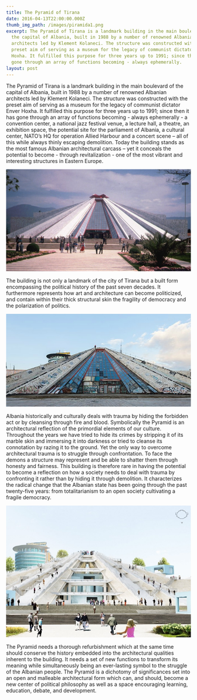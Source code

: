 ```yaml
---
title: The Pyramid of Tirana
date: 2016-04-13T22:00:00.000Z
thumb_img_path: /images/piramida1.png
excerpt: The Pyramid of Tirana is a landmark building in the main boulevard of
  the capital of Albania, built in 1988 by a number of renowned Albanian
  architects led by Klement Kolaneci. The structure was constructed with the
  preset aim of serving as a museum for the legacy of communist dictator Enver
  Hoxha. It fulfilled this purpose for three years up to 1991; since then it has
  gone through an array of functions becoming - always ephemerally.
layout: post
---
```

The Pyramid of Tirana is a landmark building in the main boulevard of the capital of Albania, built in 1988 by a number of renowned Albanian architects led by Klement Kolaneci. The structure was constructed with the preset aim of serving as a museum for the legacy of communist dictator Enver Hoxha. It fulfilled this purpose for three years up to 1991; since then it has gone through an array of functions becoming - always ephemerally - a convention center, a national jazz festival venue, a lecture hall, a theatre, an exhibition space, the potential site for the parliament of Albania, a cultural center, NATO’s HQ for operation Allied Harbour and a concert scene – all of this while always thinly escaping demolition. Today the building stands as the most famous Albanian architectural carcass – yet it conceals the potential to become - through revitalization - one of the most vibrant and interesting structures in Eastern Europe.

![No alt text provided for this image](/images/1.png)

The building is not only a landmark of the city of Tirana but a built form encompassing the political history of the past seven decades. It furthermore represents how art and architecture can become politicized, and contain within their thick structural skin the fragility of democracy and the polarization of politics.

![No alt text provided for this image](/images/2.jpg)

Albania historically and culturally deals with trauma by hiding the forbidden act or by cleansing through fire and blood. Symbolically the Pyramid is an architectural reflection of the primordial elements of our culture. Throughout the years we have tried to hide its crimes by stripping it of its marble skin and immersing it into darkness or tried to cleanse its connotation by razing it to the ground. Yet the only way to overcome architectural trauma is to struggle through confrontation. To face the demons a structure may represent and be able to shatter them through honesty and fairness. This building is therefore rare in having the potential to become a reflection on how a society needs to deal with trauma by confronting it rather than by hiding it through demolition. It characterizes the radical change that the Albanian state has been going through the past twenty-five years: from totalitarianism to an open society cultivating a fragile democracy.

![No alt text provided for this image](/images/3.jpg)

The Pyramid needs a thorough refurbishment which at the same time should conserve the history embedded into the architectural qualities inherent to the building. It needs a set of new functions to transform its meaning while simultaneously being an ever-lasting symbol to the struggle of the Albanian people. The Pyramid is a dichotomy of significances set into an open and malleable architectural form which can, and should, become a new center of political philosophy as well as a space encouraging learning, education, debate, and development.